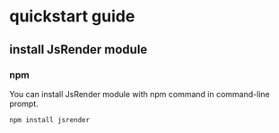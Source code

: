 # quickstart guide
## install JsRender module
### npm
You can install JsRender module with npm command in command-line prompt.

```
npm install jsrender
```
